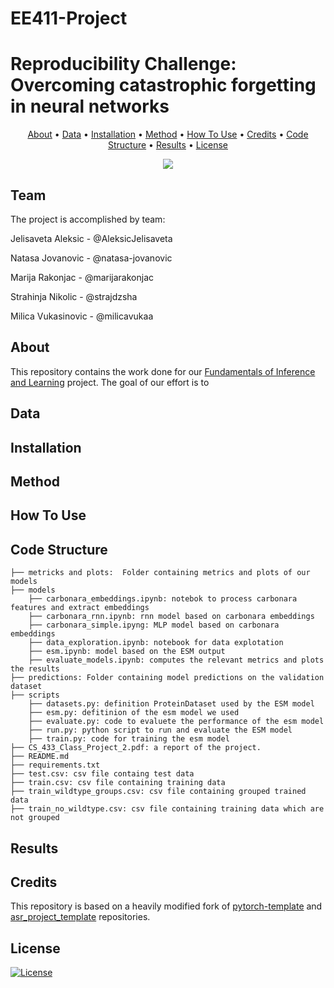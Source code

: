 # EE411-Project
# Reproducibility Challenge: Overcoming catastrophic forgetting in neural networks


<p align="center">
  <a href="#about">About</a> •
  <a href="#data">Data</a> •
  <a href="#installation">Installation</a> •
  <a href="#method">Method</a> •
  <a href="#how-to-use">How To Use</a> •
  <a href="#credits">Credits</a> •
  <a href="#code-structure">Code Structure</a> •
  <a href="#results">Results</a> •
  <a href="#license">License</a>
</p>

<p align="center">
<a href="https://github.com/Blinorot/pytorch_project_template/blob/main/LICENSE">
   <img src=https://img.shields.io/badge/license-MIT-blue.svg>
</a>
</p>

## Team
The project is accomplished by team:

Jelisaveta Aleksic - @AleksicJelisaveta

Natasa Jovanovic - @natasa-jovanovic

Marija Rakonjac - @marijarakonjac

Strahinja Nikolic - @strajdzsha

Milica Vukasinovic - @milicavukaa

## About

This repository contains the work done for our [Fundamentals of Inference and Learning](https://edu.epfl.ch/coursebook/en/fundamentals-of-inference-and-learning-EE-411) project. The goal of our effort is to 
## Data

## Installation



## Method


## How To Use


## Code Structure

```
├── metricks and plots:  Folder containing metrics and plots of our models
├── models
    ├── carbonara_embeddings.ipynb: notebok to process carbonara features and extract embeddings
    ├── carbonara_rnn.ipynb: rnn model based on carbonara embeddings
    ├── carbonara_simple.ipyng: MLP model based on carbonara embeddings
    ├── data_exploration.ipynb: notebook for data explotation
    ├── esm.ipynb: model based on the ESM output
    ├── evaluate_models.ipynb: computes the relevant metrics and plots the results
├── predictions: Folder containing model predictions on the validation dataset
├── scripts
    ├── datasets.py: definition ProteinDataset used by the ESM model
    ├── esm.py: defitinion of the esm model we used
    ├── evaluate.py: code to evaluete the performance of the esm model
    ├── run.py: python script to run and evaluate the ESM model
    ├── train.py: code for training the esm model
├── CS_433_Class_Project_2.pdf: a report of the project.
├── README.md
├── requirements.txt
├── test.csv: csv file containg test data
├── train.csv: csv file containing training data
├── train_wildtype_groups.csv: csv file containing grouped trained data
├── train_no_wildtype.csv: csv file containing training data which are not grouped
```

## Results


## Credits

This repository is based on a heavily modified fork of [pytorch-template](https://github.com/victoresque/pytorch-template) and [asr_project_template](https://github.com/WrathOfGrapes/asr_project_template) repositories.

## License

[![License](https://img.shields.io/badge/license-MIT-blue.svg)](/LICENSE)

